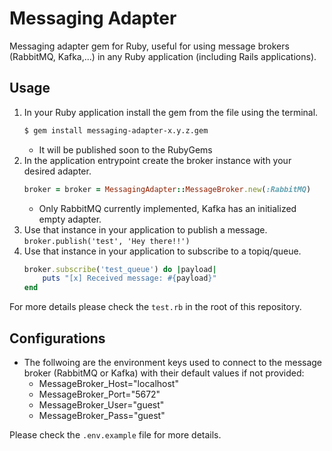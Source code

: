 # Messaging Adapter
Messaging adapter gem for Ruby, useful for using message brokers (RabbitMQ, Kafka,...) in any Ruby application (including Rails applications).

## Usage
1. In your Ruby application install the gem from the file using the terminal.
    ```bash
    $ gem install messaging-adapter-x.y.z.gem
    ```
    * It will be published soon to the RubyGems
2. In the application entrypoint create the broker instance with your desired adapter.
    ```ruby
    broker = broker = MessagingAdapter::MessageBroker.new(:RabbitMQ)
    ```
    * Only RabbitMQ currently implemented, Kafka has an initialized empty adapter.
3. Use that instance in your application to publish a message.
    `broker.publish('test', 'Hey there!!')`
4. Use that instance in your application to subscribe to a topiq/queue.
    ```ruby
    broker.subscribe('test_queue') do |payload|
        puts "[x] Received message: #{payload}"
    end
    ```

For more details please check the `test.rb` in the root of this repository.

## Configurations
* The follwoing are the environment keys used to connect to the message broker (RabbitMQ or Kafka) with their default values if not provided:
    - MessageBroker_Host="localhost"
    - MessageBroker_Port="5672"
    - MessageBroker_User="guest"
    - MessageBroker_Pass="guest"

Please check the `.env.example` file for more details.
